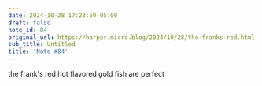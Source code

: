 ```yaml
---
date: 2024-10-28 17:23:50-05:00
draft: false
note_id: 84
original_url: https://harper.micro.blog/2024/10/28/the-franks-red.html
sub_title: Untitled
title: 'Note #84'
---
```


the frank's red hot flavored gold fish are perfect